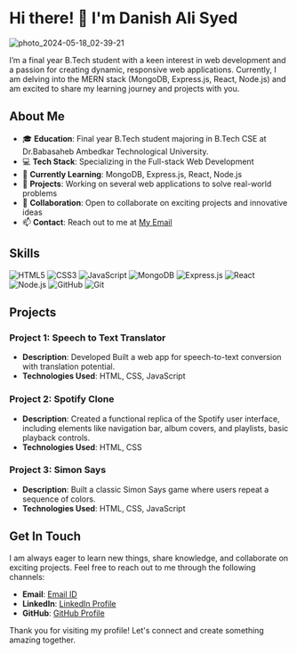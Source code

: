 # Hi there! 👋 I'm Danish Ali Syed

![photo_2024-05-18_02-39-21](https://github.com/DanishDaez/DanishDaez/assets/81825001/b0bc3762-1872-4538-a10a-de29a32a582f)

I’m a final year B.Tech student with a keen interest in web development and a passion for creating dynamic, responsive web applications. Currently, I am delving into the MERN stack (MongoDB, Express.js, React, Node.js) and am excited to share my learning journey and projects with you.

## About Me
- 🎓 **Education**: Final year B.Tech student majoring in B.Tech CSE at Dr.Babasaheb Ambedkar Technological University.
- 💻 **Tech Stack**: Specializing in the Full-stack Web Development
- 🌱 **Currently Learning**: MongoDB, Express.js, React, Node.js
- 🔭 **Projects**: Working on several web applications to solve real-world problems
- 🤝 **Collaboration**: Open to collaborate on exciting projects and innovative ideas
- 📫 **Contact**: Reach out to me at [My Email](mailto:sd.danishsky@gmail.com)

## Skills
![HTML5](https://img.shields.io/badge/HTML5-E34F26?style=flat&logo=html5&logoColor=white)
![CSS3](https://img.shields.io/badge/CSS3-1572B6?style=flat&logo=css3&logoColor=white)
![JavaScript](https://img.shields.io/badge/JavaScript-F7DF1E?style=flat&logo=javascript&logoColor=black)
![MongoDB](https://img.shields.io/badge/MongoDB-4ea94b?style=flat&logo=mongodb&logoColor=white)
![Express.js](https://img.shields.io/badge/Express.js-404d59?style=flat)
![React](https://img.shields.io/badge/React-61DAFB?style=flat&logo=react&logoColor=black)
![Node.js](https://img.shields.io/badge/Node.js-339933?style=flat&logo=nodedotjs&logoColor=white)
![GitHub](https://img.shields.io/badge/GitHub-181717?style=flat&logo=github&logoColor=white)
![Git](https://img.shields.io/badge/Git-F05032?style=flat&logo=git&logoColor=white)

## Projects
### Project 1: Speech to Text Translator
- **Description**: Developed Built a web app for speech-to-text conversion with translation potential.
- **Technologies Used**: HTML, CSS, JavaScript
  
### Project 2: Spotify Clone
- **Description**: Created a functional replica of the Spotify user interface, including elements like navigation bar, album 
covers, and playlists, basic playback controls.
- **Technologies Used**: HTML, CSS

### Project 3: Simon Says
- **Description**: Built a classic Simon Says game where users repeat a sequence of colors.
- **Technologies Used**: HTML, CSS, JavaScript

## Get In Touch
I am always eager to learn new things, share knowledge, and collaborate on exciting projects. Feel free to reach out to me through the following channels:

- **Email**: [Email ID](mailto:sd.danishsky@gmail.com)
- **LinkedIn**: [LinkedIn Profile](https://www.linkedin.com/in/DanishDaez)
- **GitHub**: [GitHub Profile](https://github.com/DanishDaez)

Thank you for visiting my profile! Let's connect and create something amazing together.

<!--
**DanishDaez/DanishDaez** is a ✨ _special_ ✨ repository because its `README.md` (this file) appears on your GitHub profile.

Here are some ideas to get you started:

- 🔭 I’m currently working on ...
- 🌱 I’m currently learning ...
- 👯 I’m looking to collaborate on ...
- 🤔 I’m looking for help with ...
- 💬 Ask me about ...
- 📫 How to reach me: ...
- 😄 Pronouns: ...
- ⚡ Fun fact: ...
-->
